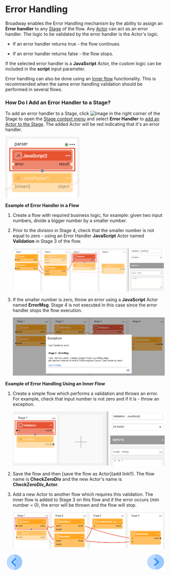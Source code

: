# Error Handling

Broadway enables the Error Handling mechanism by the ability to assign an **Error handler** to any [Stage](19_broadway_flow_stages.md) of the flow. Any [Actor](03_broadway_actor.md) can act as an error handler. The logic to be validated by the error handler is the Actor's logic. 

- If an error handler returns true - the flow continues.

- If an error handler returns false - the flow stops.

If the selected error handler is a **JavaScript** Actor, the custom logic can be included in the **script** input parameter. 

Error handling can also be done using an [Inner flow](22_broadway_flow_inner_flows.md) functionality. This is recommended when the same error handling validation should be performed in several flows.

### How Do I Add an Error Handler to a Stage?

To add an error handler to a Stage, click ![image](images/99_19_dots.PNG) in the right corner of the Stage to open the [Stage context menu](18_broadway_flow_window.md#stage-context-menu) and select **Error Handler** to [add an Actor to the Stage](03_broadway_actor.md#how-do-i-add-actor-to-stage). The added Actor will be red indicating that it's an error handler.

![image](images/99_24_01.PNG)

**Example of Error Handler in a Flow** 

1. Create a flow with required business logic, for example: given two input numbers, divide a bigger number by a smaller number. 

2. Prior to the division in Stage 4, check that the smaller number is not equal to zero - using an Error Handler **JavaScript** Actor named **Validation** in Stage 3 of the flow. 

   ![image](images/99_24_02.PNG)

3. If the smaller number is zero, throw an error using a **JavaScript** Actor named **ErrorMsg**. Stage 4 is not executed in this case since the error handler stops the flow execution. 

   ![image](images/99_24_03.PNG)



**Example of Error Handling Using an Inner Flow**

1. Create a simple flow which performs a validation and throws an error. For example, check that input number is not zero and if it is - throw an exception. 

   ![image](images/99_24_04.PNG)

2. Save the flow and then [save the flow as Actor](add link!!). The flow name is **CheckZeroDiv** and the new Actor's name is **CheckZeroDiv_Actor**.

3. Add a new Actor to another flow which requires this validation. The inner flow is added to Stage 3 on this flow and if the error occurs (min number = 0), the error will be thrown and the flow will stop.

   ![image](images/99_24_05.PNG)

[![Previous](/articles/images/Previous.png)](23_transactions.md)[<img align="right" width="60" height="54" src="/articles/images/Next.png">](25_broadway_flow_window_run_and_debug_flow.md)

